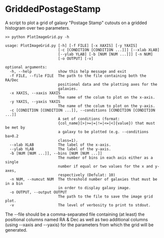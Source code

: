 # GriddedPostageStamp
A script to plot a grid of galaxy "Postage Stamp" cutouts on a gridded histogram over two parameters.

```
>> python PlotImageGrid.py -h

usage: PlotImageGrid.py [-h] [-f FILE] [-x XAXIS] [-y YAXIS]
                        [-c [CONDITION [CONDITION ...]]] [--xlab XLAB]
                        [--ylab YLAB] [-b [NUM [NUM ...]]] [-n NUM]
                        [-o OUTPUT] [-v]

optional arguments:
  -h, --help            show this help message and exit
  -f FILE, --file FILE  The path to the file containing both the RA/Dec
                        positional data and the plotting axes for the
                        galaxies.
  -x XAXIS, --xaxis XAXIS
                        The name of the colum to plot on the x-axis.
  -y YAXIS, --yaxis YAXIS
                        The name of the colum to plot on the y-axis.
  -c [CONDITION [CONDITION ...]], --conditions [CONDITION [CONDITION ...]]
                        A set of conditions (format:
                        {col_name}[>|>=|=|!=|<=|<]{value}) that must be met by
                        a galaxy to be plotted (e.g. --conditions ba>0.2
                        class=1).
  --xlab XLAB           The label of the x-axis.
  --ylab YLAB           The label of the y-axis.
  -b [NUM [NUM ...]], --bins [NUM [NUM ...]]
                        The number of bins in each axis either as a single
                        number if equal or two values for the x and y-axes,
                        respectively (Defulat: 10)
  -n NUM, --numcut NUM  The threshold number of galaxies that must be in a bin
                        in order to display galaxy image.
  -o OUTPUT, --output OUTPUT
                        The path to the file to save the image grid plot.
  -v                    The level of verbosity to print to stdout.

```

The --file should be a comma-separated file containing (at least) the positional columns named RA & Dec as well as two additional columns (using --xaxis and --yaxis) for the parameters from which the grid will be generated.
